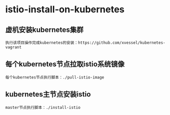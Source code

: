 # istio-install-on-kubernetes

## 虚机安装kubernetes集群

	执行该项目操作完成kubernetes的安装：https://github.com/xvessel/kubernetes-vagrant

## 每个kubernetes节点拉取istio系统镜像

	每个kubernetes节点执行脚本：./pull-istio-image

## kubernetes主节点安装istio

	master节点执行脚本：./install-istio
